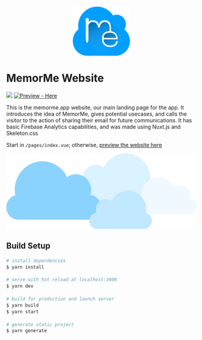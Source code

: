 <p align="center">
    <img src="static/MemorMeLogoSVG.svg"
        height="130">
</p>

# MemorMe Website
<a href="https://github.com/tonydoesathing/memorme-website" alt="Last Commit"><img src="https://img.shields.io/github/last-commit/tonydoesathing/memorme-website" /></a> [![Preview - Here](https://img.shields.io/badge/Preview-Here-009fff)](https://tonydoesathing.github.io/memorme-website/)

This is the memorme.app website, our main landing page for the app. It introduces the idea of MemorMe, gives potential usecases, and calls the visitor to the action of sharing their email for future communications. It has basic Firebase Analytics capabilities, and was made using Nuxt.js and Skeleton.css

Start in `/pages/index.vue`; otherwise, [preview the website here](https://tonydoesathing.github.io/memorme-website/)

<p align="center">
    <img src="static/Clouds.svg" height=200>
</p>

## Build Setup

```bash
# install dependencies
$ yarn install

# serve with hot reload at localhost:3000
$ yarn dev

# build for production and launch server
$ yarn build
$ yarn start

# generate static project
$ yarn generate
```

